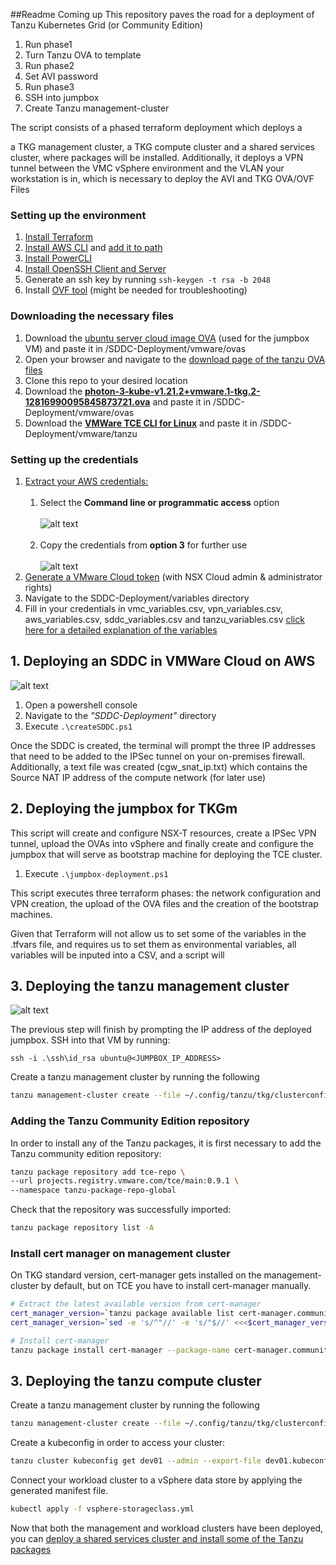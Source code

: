##Readme Coming up
This repository paves the road for a deployment of Tanzu Kubernetes Grid (or Community Edition)


1. Run phase1
2. Turn Tanzu OVA to template
3. Run phase2
4. Set AVI password
5. Run phase3
6. SSH into jumpbox
7. Create Tanzu management-cluster




The script consists of a phased terraform deployment which deploys a


a TKG management cluster, a TKG compute cluster and a shared services cluster, where packages will be installed.
Additionally, it deploys a VPN tunnel between the VMC vSphere environment and the VLAN
your workstation is in, which is necessary to deploy the AVI and TKG OVA/OVF Files

### Setting up the environment

1. [Install Terraform](https://learn.hashicorp.com/tutorials/terraform/install-cli)
2. [Install AWS CLI](https://docs.aws.amazon.com/cli/latest/userguide/install-cliv2-windows.html) and [add it to path](https://docs.aws.amazon.com/cli/latest/userguide/install-windows.html#awscli-install-windows-path)
3. [Install PowerCLI](https://docs.vmware.com/en/VMware-vSphere/7.0/com.vmware.esxi.install.doc/GUID-F02D0C2D-B226-4908-9E5C-2E783D41FE2D.html)
4. [Install OpenSSH Client and Server](https://www.thomasmaurer.ch/2020/04/enable-powershell-ssh-remoting-in-powershell-7/)
5. Generate an ssh key by running `ssh-keygen -t rsa -b 2048`
6. Install [OVF tool](https://www.vmware.com/support/developer/ovf/) (might be needed for troubleshooting)


### Downloading the necessary files

1. Download the [ubuntu server cloud image OVA](https://cloud-images.ubuntu.com/focal/current/focal-server-cloudimg-amd64.ova)
   (used for the jumpbox VM) and paste it in /SDDC-Deployment/vmware/ovas
2. Open your browser and navigate to the [download page of the tanzu OVA files](https://my.vmware.com/en/group/vmware/downloads/info/slug/infrastructure_operations_management/vmware_tanzu_kubernetes_grid/1_x)
3. Clone this repo to your desired location
4. Download the [**photon-3-kube-v1.21.2+vmware.1-tkg.2-12816990095845873721.ova**](https://customerconnect.vmware.com/downloads/get-download?downloadGroup=TCE-090) and paste it in /SDDC-Deployment/vmware/ovas
5. Download the [**VMWare TCE CLI for Linux**](https://tanzucommunityedition.io/download/) and paste it in /SDDC-Deployment/vmware/tanzu


### Setting up the credentials

1. [Extract your AWS credentials:](https://registry.terraform.io/providers/hashicorp/aws/latest/docs#authentication) <br/> <br/>
    1. Select the **Command line or programmatic access** option <br/>  <br/>
       ![alt text](SDDC-Deployment/images/aws_credentials_step1.png) <br/>  <br/>
    1. Copy the credentials from **option 3** for further use   <br/>  <br/>
       ![alt text](SDDC-Deployment/images/aws_credentials_step2.png)
2. [Generate a VMware Cloud token](https://docs.vmware.com/en/VMware-Cloud-services/services/Using-VMware-Cloud-Services/GUID-E2A3B1C1-E9AD-4B00-A6B6-88D31FCDDF7C.html) (with NSX Cloud admin & administrator rights)
3. Navigate to the SDDC-Deployment/variables directory
4. Fill in your credentials in vmc_variables.csv, vpn_variables.csv, aws_variables.csv, sddc_variables.csv and tanzu_variables.csv [click here for a detailed explanation of the variables](./variables.md)


## 1. Deploying an SDDC in VMWare Cloud on AWS

![alt text](SDDC-Deployment/images/vmc_on_aws.png)

1. Open a powershell console
2. Navigate to the *"SDDC-Deployment"* directory
3. Execute `.\createSDDC.ps1`

Once the SDDC is created, the terminal will prompt the three IP addresses that need to be added to the IPSec tunnel on your on-premises firewall.
Additionally, a text file was created (cgw_snat_ip.txt) which contains the Source NAT IP address of the compute network (for later use)

## 2. Deploying the jumpbox for TKGm

This script will create and configure NSX-T resources, create a IPSec VPN tunnel, upload the OVAs into vSphere and finally create and configure the jumpbox that will serve
as bootstrap machine for deploying the TCE cluster.

1. Execute `.\jumpbox-deployment.ps1`

This script executes three terraform phases: the network configuration and VPN creation,
the upload of the OVA files and the creation of the bootstrap machines.

Given that Terraform will not allow us to set some of the variables in the .tfvars file, and
requires us to set them as environmental variables, all variables will be inputed into a CSV,
and a script will

## 3. Deploying the tanzu management cluster

![alt text](SDDC-Deployment/images/tanzu.png)

The previous step will finish by prompting the IP address of the deployed jumpbox. SSH into that VM by running:

`ssh -i .\ssh\id_rsa ubuntu@<JUMPBOX_IP_ADDRESS>`

Create a tanzu management cluster by running the following

 ```bash
tanzu management-cluster create --file ~/.config/tanzu/tkg/clusterconfigs/mgmt_cluster_config.yaml -v 8
 ```

### Adding the Tanzu Community Edition repository

In order to install any of the Tanzu packages, it is first necessary to add the Tanzu community edition repository:

 ```bash
tanzu package repository add tce-repo \
--url projects.registry.vmware.com/tce/main:0.9.1 \
--namespace tanzu-package-repo-global
```

Check that the repository was successfully imported:

 ```bash
tanzu package repository list -A
```

### Install cert manager on management cluster
On TKG standard version, cert-manager gets installed on the management-cluster by default, but on TCE you have to install cert-manager manually.

 ```bash
# Extract the latest available version from cert-manager
cert_manager_version=`tanzu package available list cert-manager.community.tanzu.vmware.com -A -o json | jq .[-1].version`
cert_manager_version=`sed -e 's/^"//' -e 's/"$//' <<<$cert_manager_version`

# Install cert-manager
tanzu package install cert-manager --package-name cert-manager.community.tanzu.vmware.com --version $cert_manager_version -n cert-manager --create-namespace
```

## 3. Deploying the tanzu compute cluster

Create a tanzu management cluster by running the following

 ```bash
tanzu management-cluster create --file ~/.config/tanzu/tkg/clusterconfigs/dev01_cluster_config.yaml -v 8
 ```

Create a kubeconfig in order to access your cluster:

 ```bash
tanzu cluster kubeconfig get dev01 --admin --export-file dev01.kubeconfig
 ```

Connect your workload cluster to a vSphere data store by applying the generated manifest file.

 ```bash
kubectl apply -f vsphere-storageclass.yml
 ```

Now that both the management and workload clusters have been deployed, you can [deploy a shared services cluster and install
some of the Tanzu packages](./package_installation.md)
